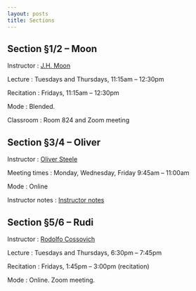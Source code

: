 ```yaml
---
layout: posts
title: Sections
---
```


## Section §1/2 – Moon

Instructor
: [J.H. Moon](jh.moon@nyu.edu)

Lecture
: Tuesdays and Thursdays, 11:15am – 12:30pm

Recitation
: Fridays, 11:15am – 12:30pm

Mode
: Blended.

Classroom
: Room 824 and Zoom meeting

## Section §3/4 – Oliver

Instructor
: [Oliver Steele](ows1@nyu.edu)

Meeting times
: Monday, Wednesday, Friday 9:45am – 11:00am

Mode
: Online

Instructor notes
: [Instructor notes](/instructor-notes/oliver)

## Section §5/6 – Rudi

Instructor
: [Rodolfo Cossovich](cossovich@nyu.edu)

Lecture
: Tuesdays and Thursdays, 6:30pm – 7:45pm

Recitation
: Fridays, 1:45pm – 3:00pm (recitation)

Mode
: Online. Zoom meeting.
